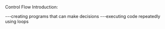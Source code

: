 Control Flow Introduction:

---creating programs that can make decisions
---executing code repeatedly using loops
